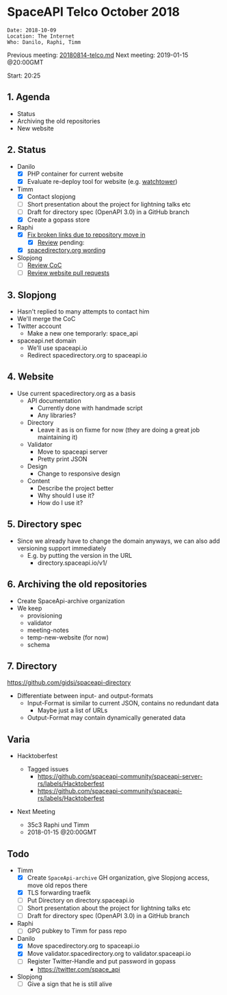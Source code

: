 # SpaceAPI Telco October 2018

    Date: 2018-10-09
    Location: The Internet
    Who: Danilo, Raphi, Timm

Previous meeting: [20180814-telco.md](https://github.com/SpaceApi/meeting-notes/blob/master/20180814-telco.md)
Next meeting: 2019-01-15 @20:00GMT

Start: 20:25


## 1. Agenda

 * Status
 * Archiving the old repositories
 * New website

## 2. Status

 * Danilo
   * [x] PHP container for current website
   * [x] Evaluate re-deploy tool for website (e.g. [watchtower](https://github.com/v2tec/watchtower))
 * Timm
   * [x] Contact slopjong
   * [ ] Short presentation about the project for lightning talks etc
   * [ ] Draft for directory spec (OpenAPI 3.0) in a GitHub branch
   * [x] Create a gopass store
 * Raphi
   * [x] [Fix broken links due to repository move in](https://github.com/SpaceApi/validator)
       * [x] [Review](https://github.com/SpaceApi/validator/pull/26) pending: 
   * [x] [spacedirectory.org wording](https://github.com/spacedirectory/spacedirectory.org/issues/9)
 * Slopjong
   * [ ] [Review CoC](https://github.com/SpaceApi/SpaceApi.github.io/pull/3)
   * [ ] [Review website pull requests](https://github.com/SpaceApi/temp-new-website/pulls)

## 3. Slopjong

 * Hasn't replied to many attempts to contact him
 * We'll merge the CoC
 * Twitter account
     * Make a new one temporarly: space_api
 * spaceapi.net domain
     * We'll use spaceapi.io
     * Redirect spacedirectory.org to spaceapi.io

## 4. Website

 * Use current spacedirectory.org as a basis
     * API documentation
         * Currently done with handmade script
         * Any libraries?
     * Directory
         * Leave it as is on fixme for now (they are doing a great job maintaining it)
     * Validator
       * Move to spaceapi server
       * Pretty print JSON
     * Design
         * Change to responsive design
     * Content
         * Describe the project better
         * Why should I use it?
         * How do I use it?

## 5. Directory spec

 * Since we already have to change the domain anyways, we can also add versioning support immediately
   * E.g. by putting the version in the URL
     * directory.spaceapi.io/v1/

## 6. Archiving the old repositories

 * Create SpaceApi-archive organization
 * We keep
     * provisioning
     * validator
     * meeting-notes
     * temp-new-website (for now)
     * schema

## 7. Directory

https://github.com/gidsi/spaceapi-directory

  * Differentiate between input- and output-formats
    * Input-Format is similar to current JSON, contains no redundant data
      * Maybe just a list of URLs
    * Output-Format may contain dynamically generated data


## Varia

 * Hacktoberfest
     * Tagged issues
         * https://github.com/spaceapi-community/spaceapi-server-rs/labels/Hacktoberfest
         * https://github.com/spaceapi-community/spaceapi-rs/labels/Hacktoberfest

 * Next Meeting
     * 35c3 Raphi und Timm
     * 2018-01-15 @20:00GMT

## Todo

  * Timm
      * [x] Create `SpaceApi-archive` GH organization, give Slopjong access, move old repos there
      * [x] TLS forwarding traefik
      * [ ] Put Directory on directory.spaceapi.io
      * [ ] Short presentation about the project for lightning talks etc
      * [ ] Draft for directory spec (OpenAPI 3.0) in a GitHub branch
  * Raphi
      * [ ] GPG pubkey to Timm for pass repo
  * Danilo
      * [x] Move spacedirectory.org to spaceapi.io
      * [x] Move validator.spacedirectory.org to validator.spaceapi.io
      * [ ] Register Twitter-Handle and put password in gopass
        * https://twitter.com/space_api
  * Slopjong
      * [ ] Give a sign that he is still alive
